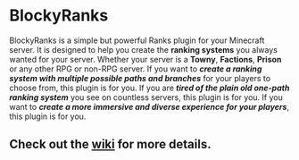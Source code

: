 # BlockyRanks


BlockyRanks is a simple but powerful Ranks plugin for your Minecraft server. It is designed to help you create the **ranking systems** you always wanted for your server. Whether your server is a **Towny**, **Factions**, **Prison** or any other RPG or non-RPG server. If you want to _**create a ranking system with multiple possible paths and branches**_ for your players to choose from, this plugin is for you. If you are _**tired of the plain old one-path ranking system**_ you see on countless servers, this plugin is for you. If you want to _**create a more immersive and diverse experience for your players**_, this plugin is for you.


## Check out the [wiki](https://github.com/BlockyBorzan/BlockyRanks/wiki) for more details.

